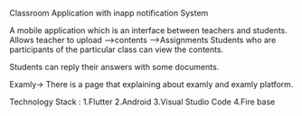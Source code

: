 Classroom Application with inapp notification System


 A mobile application which is an interface between teachers and students.
 Allows teacher to upload
       -->contents
       -->Assignments
 Students who are participants of the particular class can view the contents.
 
 Students can reply their answers with some documents.
 
 Examly->
   There is a page that explaining about examly and examly platform.
   
 Technology Stack :
   1.Flutter
   2.Android 
   3.Visual Studio Code
   4.Fire base
   
   
